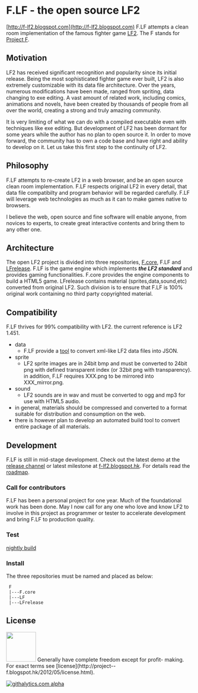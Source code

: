 # F.LF - the open source LF2
[http://f-lf2.blogspot.com](http://f-lf2.blogspot.com)
F.LF attempts a clean room implementation of the famous fighter game [LF2](http://lf2.net). The F stands for [Project F](http://project--f.blogspot.hk).

## Motivation

LF2 has received significant recognition and popularity since its initial release. Being the most sophisticated fighter game ever built, LF2 is also extremely customizable with its data file architecture. Over the years, numerous modifications have been made, ranged from spriting, data changing to exe editing. A vast amount of related work, including comics, animations and novels, have been created by thousands of people from all over the world, creating a strong and truly amazing community.

It is very limiting of what we can do with a compiled executable even with techniques like exe editing. But development of LF2 has been dormant for some years while the author has no plan to open source it. In order to move forward, the community has to own a code base and have right and ability to develop on it. Let us take this first step to the continuity of LF2.

## Philosophy

F.LF attempts to re-create LF2 in a web browser, and be an open source clean room implementation. F.LF respects original LF2 in every detail, that data file compatibilty and program behavior will be regarded carefully. F.LF will leverage web technologies as much as it can to make games native to browsers.

I believe the web, open source and fine software will enable anyone, from novices to experts, to create great interactive contents and bring them to any other one.

## Architecture
The open LF2 project is divided into three repositories, [F.core](https://github.com/tyt2y3/F.core), F.LF and [LFrelease](https://github.com/tyt2y3/LFrelease). F.LF is the game engine which implements ___the LF2 standard___ and provides gaming functionalities. F.core provides the engine components to build a HTML5 game. LFrelease contains material (sprites,data,sound,etc) converted from original LF2. Such division is to ensure that F.LF is 100% original work containing no third party copyrighted material.

## Compatibility
F.LF thrives for 99% compatibility with LF2. the current reference is LF2 1.451.
- data
	- F.LF provide a [tool](http://tyt2y3.github.com/LFrelease/tools/data_file_converter.html) to convert xml-like LF2 data files into JSON.
- sprite
	- LF2 sprite images are in 24bit bmp and must be converted to 24bit png with defined transparent index (or 32bit png with transparency). in addition, F.LF requires XXX.png to be mirrored into XXX_mirror.png.
- sound
	- LF2 sounds are in wav and must be converted to ogg and mp3 for use with HTML5 audio.
- in general, materials should be compressed and converted to a format suitable for distribution and consumption on the web.
- there is however plan to develop an automated build tool to convert entire package of all materials.

## Development
F.LF is still in mid-stage development. Check out the latest demo at the [release channel](https://github.com/tyt2y3/LFrelease) or latest milestone at [f-lf2.blogspot.hk](http://f-lf2.blogspot.hk/search/label/latest-demo). For details read the [roadmap](https://github.com/tyt2y3/F.LF/blob/master/docs/developer.md#roadmap).

### Call for contributors
F.LF has been a personal project for one year. Much of the foundational work has been done. May I now call for any one who love and know LF2 to involve in this project as programmer or tester to accelerate development and bring F.LF to production quality.

### Test
[nightly build](http://tyt2y3.github.com/LFrelease/demo/demo3.html)

### Install
The three repositories must be named and placed as below:
```
 F
 |---F.core
 |---LF
 |---LFrelease
```

## License
<img src="http://2.bp.blogspot.com/-k-My1B-YlaU/T8JUBAYpu9I/AAAAAAAAACI/OnCvkzFF5jw/s1600/logo_l1_s.png" height="80"/>
Generally have complete freedom except for profit- making. For exact terms see [license](http://project--f.blogspot.hk/2012/05/license.html).

[![githalytics.com alpha](https://cruel-carlota.pagodabox.com/d6bcc32dc23cbb688f4a5430a06bd6f2 "githalytics.com")](http://githalytics.com/tyt2y3/F.LF)
<img style="width:0px;" src="https://d2weczhvl823v0.cloudfront.net/tyt2y3/F.LF/trend.png"/>
